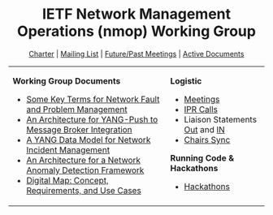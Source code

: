 <div align="center">
    
# IETF Network Management Operations (nmop) Working Group

[Charter](https://datatracker.ietf.org/wg/nmop/about/) | [Mailing List](https://mailarchive.ietf.org/arch/browse/nmop/) | [Future/Past Meetings](https://datatracker.ietf.org/wg/nmop/meetings/) | [Active Documents](https://datatracker.ietf.org/wg/nmop/documents/)
</div>

<div align="center">
<table><tbody><tr><td valign="top">
   
**Working Group Documents**

- [Some Key Terms for Network Fault and Problem Management](https://github.com/ietf-wg-nmop/draft-ietf-nmop-terminology)
- [An Architecture for YANG-Push to Message Broker Integration](https://github.com/ietf-wg-nmop/draft-ietf-nmop-yang-message-broker-integration)
- [A YANG Data Model for Network Incident Management](https://github.com/ietf-wg-nmop/draft-ietf-nmop-network-incident-yang)
- [An Architecture for a Network Anomaly Detection Framework](https://github.com/ietf-wg-nmop/draft-ietf-nmop-network-anomaly-architecture)
- [Digital Map: Concept, Requirements, and Use Cases](https://github.com/ietf-wg-nmop/draft-ietf-nmop-digital-map-concept)
    
</td><td valign="top">
   
**Logistic**

- [Meetings](https://github.com/ietf-wg-nmop/IETF-Meetings)
- [IPR Calls](https://github.com/ietf-wg-nmop/Logistic/tree/main/ipr-poll-cfa)
- Liaison Statements [Out](https://github.com/ietf-wg-nmop/Liaison-Statements-Out) and [IN](https://github.com/ietf-wg-nmop/Liaison-Statements-In)
- [Chairs Sync](https://github.com/ietf-wg-nmop/Logistic/blob/main/Chairs-Sync-Meeting-Points.md)
    
**Running Code & Hackathons**
    
- [Hackathons](https://github.com/ietf-wg-nmop/Misc/wiki/NMOP%E2%80%90related-Hackathons)
    
</td></tr></tbody></table>
</div>
